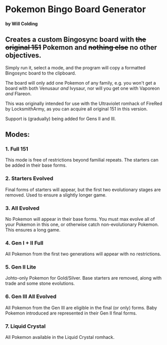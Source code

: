 # Pokemon Bingo Board Generator
#### by Will Colding
## Creates a custom Bingosync board with ~~the original 151~~ Pokemon and ~~nothing else~~ no other objectives.

Simply run it, select a mode, and the program will copy a formatted Bingosync board to the clipboard.

The board will only add one Pokemon of any family, e.g. you won't get a board with both Venusaur *and* Ivysaur, nor will you get one with Vaporeon *and* Flareon. 

This was originally intended for use with the Ultraviolet romhack of FireRed by LocksmithArmy, as you can acquire all original 151 in this version.

Support is (gradually) being added for Gens II and III.

## Modes:

### 1. Full 151
This mode is free of restrictions beyond familial repeats. The starters can be added in their base forms.

### 2. Starters Evolved
Final forms of starters will appear, but the first two evolutionary stages are removed. Used to ensure a slightly longer game.

### 3. All Evolved
No Pokemon will appear in their base forms. You must max evolve all of your Pokemon in this one, or otherwise catch non-evolutionary Pokemon. This ensures a long game.

### 4. Gen I + II Full
All Pokemon from the first two generations will appear with no restrictions.

### 5. Gen II Lite
Johto-only Pokemon for Gold/Silver. Base starters are removed, along with trade and some stone evolutions.

### 6. Gen III All Evolved
All Pokemon from the Gen III are eligible in the final (or only) forms. Baby Pokemon introduced are represented in their Gen II final forms.

### 7. Liquid Crystal
All Pokemon available in the Liquid Crystal romhack.